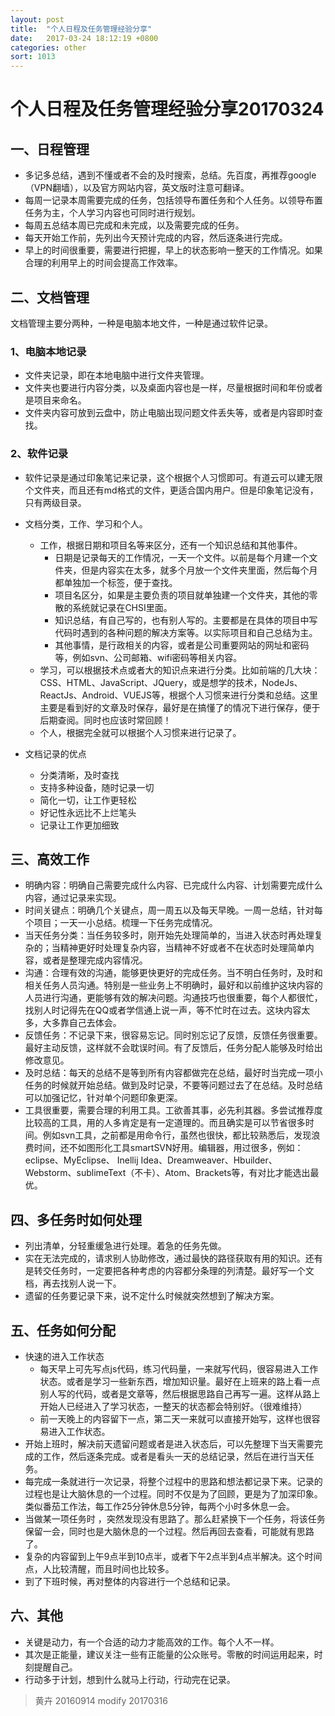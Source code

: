 ```yaml
---
layout: post
title:  "个人日程及任务管理经验分享"
date:   2017-03-24 18:12:19 +0800
categories: other
sort: 1013
---
```


# 个人日程及任务管理经验分享20170324



## 一、日程管理

- 多记多总结，遇到不懂或者不会的及时搜索，总结。先百度，再推荐google（VPN翻墙），以及官方网站内容，英文版时注意可翻译。
- 每周一记录本周需要完成的任务，包括领导布置任务和个人任务。以领导布置任务为主，个人学习内容也可同时进行规划。
- 每周五总结本周已完成和未完成，以及需要完成的任务。
- 每天开始工作前，先列出今天预计完成的内容，然后逐条进行完成。
- 早上的时间很重要，需要进行把握，早上的状态影响一整天的工作情况。如果合理的利用早上的时间会提高工作效率。

## 二、文档管理

文档管理主要分两种，一种是电脑本地文件，一种是通过软件记录。

### 1、电脑本地记录

- 文件夹记录，即在本地电脑中进行文件夹管理。
- 文件夹也要进行内容分类，以及桌面内容也是一样，尽量根据时间和年份或者是项目来命名。
- 文件夹内容可放到云盘中，防止电脑出现问题文件丢失等，或者是内容即时查找。

### 2、软件记录

- 软件记录是通过印象笔记来记录，这个根据个人习惯即可。有道云可以建无限个文件夹，而且还有md格式的文件，更适合国内用户。但是印象笔记没有，只有两级目录。
- 文档分类，工作、学习和个人。
  - 工作，根据日期和项目名等来区分，还有一个知识总结和其他事件。
    - 日期是记录每天的工作情况，一天一个文件。以前是每个月建一个文件夹，但是内容实在太多，就多个月放一个文件夹里面，然后每个月都单独加一个标签，便于查找。
    - 项目名区分，如果是主要负责的项目就单独建一个文件夹，其他的零散的系统就记录在CHSI里面。
    - 知识总结，有自己写的，也有别人写的。主要都是在具体的项目中写代码时遇到的各种问题的解决方案等。以实际项目和自己总结为主。
    - 其他事情，是行政相关的内容，或者是公司重要网站的网址和密码等，例如svn、公司邮箱、wifi密码等相关内容。
  - 学习，可以根据技术点或者大的知识点来进行分类。比如前端的几大块：CSS、HTML、JavaScript、JQuery，或是想学的技术，NodeJs、ReactJs、Android、VUEJS等，根据个人习惯来进行分类和总结。这里主要是看到好的文章及时保存，最好是在搞懂了的情况下进行保存，便于后期查阅。同时也应该时常回顾！
  - 个人，根据完全就可以根据个人习惯来进行记录了。


- 文档记录的优点
  - 分类清晰，及时查找
  - 支持多种设备，随时记录一切
  - 简化一切，让工作更轻松
  - 好记性永远比不上烂笔头
  - 记录让工作更加细致



## 三、高效工作

- 明确内容：明确自己需要完成什么内容、已完成什么内容、计划需要完成什么内容，通过记录来实现。
- 时间关键点：明确几个关键点，周一周五以及每天早晚。一周一总结，针对每个项目；一天一小总结。梳理一下任务完成情况。
- 当天任务分类：当任务较多时，刚开始先处理简单的，当进入状态时再处理复杂的；当精神更好时处理复杂内容，当精神不好或者不在状态时处理简单内容，或者是整理完成内容情况。
- 沟通：合理有效的沟通，能够更快更好的完成任务。当不明白任务时，及时和相关任务人员沟通。特别是一些业务上不明确时，最好和以前维护这块内容的人员进行沟通，更能够有效的解决问题。沟通技巧也很重要，每个人都很忙，找别人时记得先在QQ或者学信通上说一声，等不忙时在过去。这块内容太多，大多靠自己去体会。
- 反馈任务：不记录下来，很容易忘记。同时别忘记了反馈，反馈任务很重要。最好主动反馈，这样就不会耽误时间。有了反馈后，任务分配人能够及时给出修改意见。
- 及时总结：每天的总结不是等到所有内容都做完在总结，最好时当完成一项小任务的时候就开始总结。做到及时记录，不要等问题过去了在总结。及时总结可以加强记忆，针对单个问题印象更深。
- 工具很重要，需要合理的利用工具。工欲善其事，必先利其器。多尝试推荐度比较高的工具，用的人多肯定是有一定道理的。而且确实是可以节省很多时间。例如svn工具，之前都是用命令行，虽然也很快，都比较熟悉后，发现浪费时间，还不如图形化工具smartSVN好用。编辑器，用过很多，例如：eclipse、MyEclipse、 Inellij Idea、Dreamweaver、Hbuilder、Webstorm、sublimeText（不卡）、Atom、Brackets等，有对比才能选出最优。

## 四、多任务时如何处理

- 列出清单，分轻重缓急进行处理。着急的任务先做。
- 实在无法完成的，请求别人协助修改，通过最快的路径获取有用的知识。还有是转交任务时，一定要把各种考虑的内容都分条理的列清楚。最好写一个文档，再去找别人说一下。
- 遗留的任务要记录下来，说不定什么时候就突然想到了解决方案。

## 五、任务如何分配

- 快速的进入工作状态
  - 每天早上可先写点js代码，练习代码量，一来就写代码，很容易进入工作状态。或者是学习一些新东西，增加知识量。最好在上班来的路上看一点别人写的代码，或者是文章等，然后根据思路自己再写一遍。这样从路上开始人已经进入了学习状态，一整天的状态都会特别好。（很难维持）
  - 前一天晚上的内容留下一点，第二天一来就可以直接开始写，这样也很容易进入工作状态。
- 开始上班时，解决前天遗留问题或者是进入状态后，可以先整理下当天需要完成的工作，然后逐条完成。或者是看头一天的总结记录，然后在进行当天任务。
- 每完成一条就进行一次记录，将整个过程中的思路和想法都记录下来。记录的过程也是让大脑休息的一个过程。同时不仅是为了回顾，更是为了加深印象。类似番茄工作法，每工作25分钟休息5分钟，每两个小时多休息一会。
- 当做某一项任务时 ，突然发现没有思路了。那么赶紧换下一个任务，将该任务保留一会，同时也是大脑休息的一个过程。然后再回去查看，可能就有思路了。
- 复杂的内容留到上午9点半到10点半，或者下午2点半到4点半解决。这个时间点，人比较清醒，而且时间也比较多。
- 到了下班时候，再对整体的内容进行一个总结和记录。

## 六、其他

- 关键是动力，有一个合适的动力才能高效的工作。每个人不一样。
- 其次是正能量，建议关注一些有正能量的公众账号。零散的时间运用起来，时刻提醒自己。
- 行动多于计划，想到什么就马上行动，行动完在记录。





> 黄卉 20160914 modify 20170316